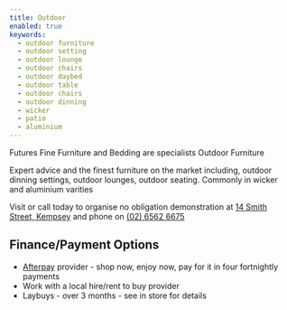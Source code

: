 ```yaml
---
title: Outdoor
enabled: true
keywords:
  - outdoor furniture
  - outdoor setting
  - outdoor lounge
  - outdoor chairs
  - outdoor daybed
  - outdoor table
  - outdoor chairs
  - outdoor dinning
  - wicker
  - patio
  - aluminium
---
```


Futures Fine Furniture and Bedding are specialists Outdoor Furniture

Expert advice and the finest furniture on the market including, outdoor dinning settings, outdoor lounges, outdoor seating. Commonly in wicker and aluminium varities

Visit or call today to organise no obligation demonstration at [14 Smith Street, Kempsey](/contact) and phone on [(02) 6562 6675](tel:+61265626675)

## Finance/Payment Options

- [Afterpay](https://www.afterpay.com) provider - shop now, enjoy now, pay for it in four fortnightly payments
- Work with a local hire/rent to buy provider
- Laybuys - over 3 months - see in store for details
